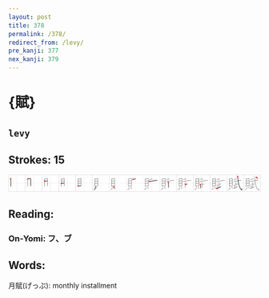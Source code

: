 ```yaml
---
layout: post
title: 378
permalink: /378/
redirect_from: /levy/
pre_kanji: 377
nex_kanji: 379
---
```


# {賦}

## `levy`

## Strokes: 15

<div class="stroke"><img src="../images/E8B3A6.png" /></div>

## Reading:

### On-Yomi: フ、ブ

## Words:

月賦(げっぷ): monthly installment
